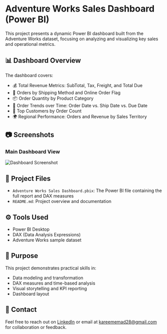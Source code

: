 # Adventure Works Sales Dashboard (Power BI)

This project presents a dynamic Power BI dashboard built from the Adventure Works dataset, focusing on analyzing and visualizing key sales and operational metrics.

## 📊 Dashboard Overview

The dashboard covers:

- 💰 Total Revenue Metrics: SubTotal, Tax, Freight, and Total Due
- 🚚 Orders by Shipping Method and Online Order Flag
- 📦 Order Quantity by Product Category
- 📅 Order Trends over Time: Order Date vs. Ship Date vs. Due Date
- 👥 Top Customers by Order Count
- 🌍 Regional Performance: Orders and Revenue by Sales Territory

## 📷 Screenshots

### Main Dashboard View
![Dashboard Screenshot](0dd22392-4229-4266-ae47-51b1b914277a.png)

## 📁 Project Files

- `Adventure Works Sales Dashboard.pbix`: The Power BI file containing the full report and DAX measures
- `README.md`: Project overview and documentation

## ⚙️ Tools Used

- Power BI Desktop
- DAX (Data Analysis Expressions)
- Adventure Works sample dataset

## 🎯 Purpose

This project demonstrates practical skills in:

- Data modeling and transformation
- DAX measures and time-based analysis
- Visual storytelling and KPI reporting
- Dashboard layout

## 📩 Contact

Feel free to reach out on [LinkedIn](https://www.linkedin.com/in/kareem-emad0/) or email at kareememad28@gmail.com for collaboration or feedback.

